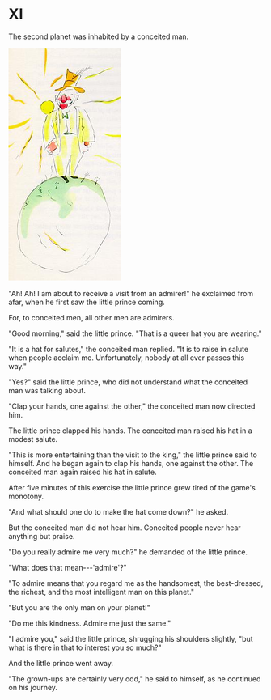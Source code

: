 # XI

The second planet was inhabited by a conceited man.

![Conceited Man](conceited.jpg)


"Ah! Ah! I am about to receive a visit from an admirer!" he exclaimed
from afar, when he first saw the little prince coming.

For, to conceited men, all other men are admirers.

"Good morning," said the little prince. "That is a queer hat you are
wearing."

"It is a hat for salutes," the conceited man replied. "It is to raise
in salute when people acclaim me. Unfortunately, nobody at all ever
passes this way."

"Yes?" said the little prince, who did not understand what the
conceited man was talking about.

"Clap your hands, one against the other," the conceited man now
directed him.

The little prince clapped his hands. The conceited man raised his hat in
a modest salute.

"This is more entertaining than the visit to the king," the little
prince said to himself. And he began again to clap his hands, one
against the other. The conceited man again raised his hat in salute.

After five minutes of this exercise the little prince grew tired of the
game's monotony.

"And what should one do to make the hat come down?" he asked.

But the conceited man did not hear him. Conceited people never hear
anything but praise.

"Do you really admire me very much?" he demanded of the little prince.

"What does that mean---'admire'?"

"To admire means that you regard me as the handsomest, the
best-dressed, the richest, and the most intelligent man on this
planet."

"But you are the only man on your planet!"

"Do me this kindness. Admire me just the same."

"I admire you," said the little prince, shrugging his shoulders
slightly, "but what is there in that to interest you so much?"

And the little prince went away.

"The grown-ups are certainly very odd," he said to himself, as he
continued on his journey.
